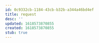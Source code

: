 ```yaml
---
id: 0c9332cb-1184-43cb-b32b-a344a46bd4ef
title: request
desc: ''
updated: 1618573870855
created: 1618573870855
stub: true
---
```


